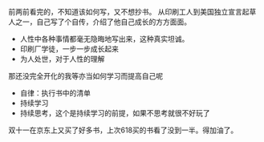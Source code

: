 前两前看完的，不知道该如何写，又不想抄书。
从印刷工人到美国独立宣言起草人之一，自己写了个自传，介绍了他自己成长的方方面面。
   * 人性中各种事情都毫无隐晦地写出来，这种真实坦诚。
   * 印刷厂学徒，一步一步成长起来
   * 为人处世，对于人性的理解

那还没完全开化的我等亦当如何学习而提高自己呢
   * 自律：执行书中的清单
   * 持续学习
   * 持续思考，这个是持续学习的前提，如果不思考就很不好玩了

双十一在京东上又买了好多书，上次618买的书看了没到一半。得加油了。


